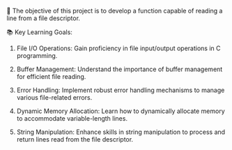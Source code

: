 🚀 The objective of this project is to develop a function capable of reading a line from a file descriptor.

📚 Key Learning Goals:

1.  File I/O Operations: Gain proficiency in file input/output operations in C programming.

2.  Buffer Management: Understand the importance of buffer management for efficient file reading.

3.  Error Handling: Implement robust error handling mechanisms to manage various file-related errors.

4.  Dynamic Memory Allocation: Learn how to dynamically allocate memory to accommodate variable-length lines.

5.  String Manipulation: Enhance skills in string manipulation to process and return lines read from the file descriptor.
